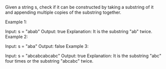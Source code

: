 Given a string s, check if it can be constructed by taking a substring of it and appending multiple copies of the substring together.

 

Example 1:

Input: s = "abab"
Output: true
Explanation: It is the substring "ab" twice.
Example 2:

Input: s = "aba"
Output: false
Example 3:

Input: s = "abcabcabcabc"
Output: true
Explanation: It is the substring "abc" four times or the substring "abcabc" twice.

